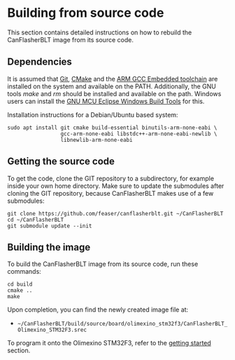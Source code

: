 # Building from source code

This section contains detailed instructions on how to rebuild the CanFlasherBLT image from its source code. 

## Dependencies

It is assumed that [Git](https://git-scm.com/), [CMake](https://cmake.org/) and the [ARM GCC Embedded toolchain](https://developer.arm.com/tools-and-software/open-source-software/developer-tools/gnu-toolchain/gnu-rm) are installed on the system and available on the PATH. Additionally, the GNU tools *make* and *rm* should be installed and available on the path. Windows users can install the [GNU MCU Eclipse Windows Build Tools](https://gnu-mcu-eclipse.github.io/windows-build-tools/) for this. 

Installation instructions for a Debian/Ubuntu based system:

```
sudo apt install git cmake build-essential binutils-arm-none-eabi \
                 gcc-arm-none-eabi libstdc++-arm-none-eabi-newlib \
                 libnewlib-arm-none-eabi
```

## Getting the source code

To get the code, clone the GIT repository to a subdirectory, for example inside your own home directory. Make sure to update the submodules after cloning the GIT repository, because CanFlasherBLT makes use of a few submodules:

```
git clone https://github.com/feaser/canflasherblt.git ~/CanFlasherBLT
cd ~/CanFlasherBLT
git submodule update --init
```

## Building the image

To build the CanFlasherBLT image from its source code, run these commands:

```
cd build
cmake ..
make
```

Upon completion, you can find the newly created image file at:

* `~/CanFlasherBLT/build/source/board/olimexino_stm32f3/CanFlasherBLT_Olimexino_STM32F3.srec`

To program it onto the Olimexino STM32F3, refer to the [getting started](gettingstarted.md) section.





